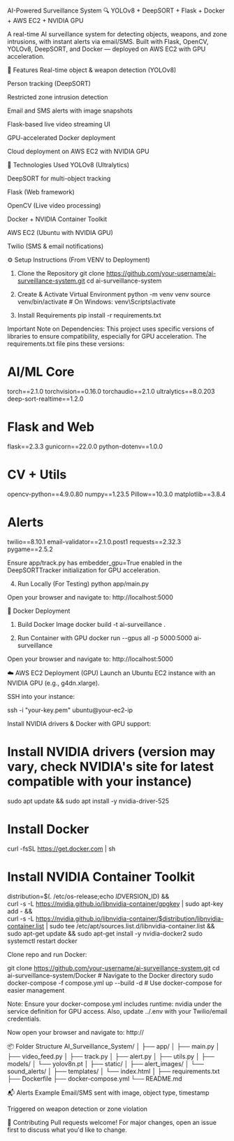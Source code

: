 AI-Powered Surveillance System 🔍
YOLOv8 + DeepSORT + Flask + Docker + AWS EC2 + NVIDIA GPU

A real-time AI surveillance system for detecting objects, weapons, and zone intrusions, with instant alerts via email/SMS. Built with Flask, OpenCV, YOLOv8, DeepSORT, and Docker — deployed on AWS EC2 with GPU acceleration.

📌 Features
Real-time object & weapon detection (YOLOv8)

Person tracking (DeepSORT)

Restricted zone intrusion detection

Email and SMS alerts with image snapshots

Flask-based live video streaming UI

GPU-accelerated Docker deployment

Cloud deployment on AWS EC2 with NVIDIA GPU

🧠 Technologies Used
YOLOv8 (Ultralytics)

DeepSORT for multi-object tracking

Flask (Web framework)

OpenCV (Live video processing)

Docker + NVIDIA Container Toolkit

AWS EC2 (Ubuntu with NVIDIA GPU)

Twilio (SMS & email notifications)

⚙️ Setup Instructions (From VENV to Deployment)
1. Clone the Repository
git clone https://github.com/your-username/ai-surveillance-system.git
cd ai-surveillance-system

2. Create & Activate Virtual Environment
python -m venv venv
source venv/bin/activate    # On Windows: venv\Scripts\activate

3. Install Requirements
pip install -r requirements.txt

Important Note on Dependencies:
This project uses specific versions of libraries to ensure compatibility, especially for GPU acceleration. The requirements.txt file pins these versions:

# AI/ML Core
torch==2.1.0
torchvision==0.16.0
torchaudio==2.1.0
ultralytics==8.0.203
deep-sort-realtime==1.2.0

# Flask and Web
flask==2.3.3
gunicorn==22.0.0
python-dotenv==1.0.0

# CV + Utils
opencv-python==4.9.0.80
numpy==1.23.5
Pillow==10.3.0
matplotlib==3.8.4

# Alerts
twilio==8.10.1
email-validator==2.1.0.post1
requests==2.32.3
pygame==2.5.2

Ensure app/track.py has embedder_gpu=True enabled in the DeepSORTTracker initialization for GPU acceleration.

4. Run Locally (For Testing)
python app/main.py

Open your browser and navigate to: http://localhost:5000

🐳 Docker Deployment
1. Build Docker Image
docker build -t ai-surveillance .

2. Run Container with GPU
docker run --gpus all -p 5000:5000 ai-surveillance

Open your browser and navigate to: http://localhost:5000

☁️ AWS EC2 Deployment (GPU)
Launch an Ubuntu EC2 instance with an NVIDIA GPU (e.g., g4dn.xlarge).

SSH into your instance:

ssh -i "your-key.pem" ubuntu@your-ec2-ip

Install NVIDIA drivers & Docker with GPU support:

# Install NVIDIA drivers (version may vary, check NVIDIA's site for latest compatible with your instance)
sudo apt update && sudo apt install -y nvidia-driver-525 

# Install Docker
curl -fsSL https://get.docker.com | sh

# Install NVIDIA Container Toolkit
distribution=$(. /etc/os-release;echo $ID$VERSION_ID) && \
curl -s -L https://nvidia.github.io/libnvidia-container/gpgkey | sudo apt-key add - && \
curl -s -L https://nvidia.github.io/libnvidia-container/$distribution/libnvidia-container.list | sudo tee /etc/apt/sources.list.d/libnvidia-container.list && \
sudo apt-get update && sudo apt-get install -y nvidia-docker2
sudo systemctl restart docker

Clone repo and run Docker:

git clone https://github.com/your-username/ai-surveillance-system.git
cd ai-surveillance-system/Docker # Navigate to the Docker directory
sudo docker-compose -f compose.yml up --build -d # Use docker-compose for easier management

Note: Ensure your docker-compose.yml includes runtime: nvidia under the service definition for GPU access. Also, update ../.env with your Twilio/email credentials.

Now open your browser and navigate to: http://<your-ec2-ip>

📦 Folder Structure
AI_Surveillance_System/
│
├── app/
│   ├── main.py
│   ├── video_feed.py
│   ├── track.py
│   ├── alert.py
│   ├── utils.py
│
├── models/
│   └── yolov8n.pt 
│
├── static/
│   ├── alert_images/
│   └── sound_alerts/
│
├── templates/
│   └── index.html
│
├── requirements.txt
├── Dockerfile
├── docker-compose.yml
└── README.md

📬 Alerts Example
Email/SMS sent with image, object type, timestamp

Triggered on weapon detection or zone violation

🤝 Contributing
Pull requests welcome! For major changes, open an issue first to discuss what you'd like to change.

